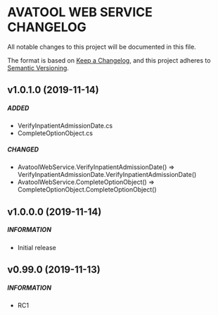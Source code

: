 ﻿# AVATOOL WEB SERVICE CHANGELOG

All notable changes to this project will be documented in this file.

The format is based on [Keep a Changelog](https://keepachangelog.com/), and this project adheres to [Semantic Versioning](https://semver.org/).

## v1.0.1.0 (2019-11-14)
##### ADDED
* VerifyInpatientAdmissionDate.cs
* CompleteOptionObject.cs
##### CHANGED
* AvatoolWebService.VerifyInpatientAdmissionDate() => VerifyInpatientAdmissionDate.VerifyInpatientAdmissionDate()
* AvatoolWebService.CompleteOptionObject() => CompleteOptionObject.CompleteOptionObject()

## v1.0.0.0 (2019-11-14)
##### INFORMATION   
* Initial release

## v0.99.0 (2019-11-13)
##### INFORMATION   
* RC1